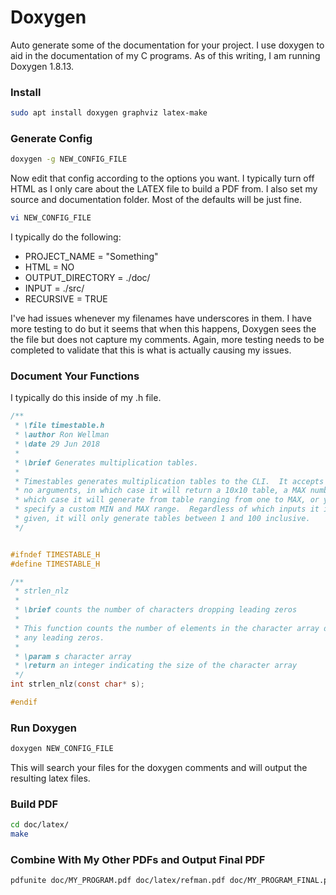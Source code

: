 # Doxygen
Auto generate some of the documentation for your project.  I use doxygen to aid in the documentation of my C programs.  As of this writing, I am running Doxygen 1.8.13.

### Install
```bash
sudo apt install doxygen graphviz latex-make
```

### Generate Config
```bash
doxygen -g NEW_CONFIG_FILE
```

Now edit that config according to the options you want.  I typically turn off HTML as I only care about the LATEX file to build a PDF from. I also set my source and documentation folder.  Most of the defaults will be just fine.

```bash
vi NEW_CONFIG_FILE
```
I typically do the following:
 - PROJECT_NAME     = "Something"
 - HTML             = NO
 - OUTPUT_DIRECTORY = ./doc/
 - INPUT            = ./src/
 - RECURSIVE        = TRUE

I've had issues whenever my filenames have underscores in them.  I have more testing to do but it seems that when this happens, Doxygen sees the the file but does not capture my comments. Again, more testing needs to be completed to validate that this is what is actually causing my issues.

### Document Your Functions
I typically do this inside of my .h file.
```c
/**
 * \file timestable.h
 * \author Ron Wellman
 * \date 29 Jun 2018
 *
 * \brief Generates multiplication tables.
 *
 * Timestables generates multiplication tables to the CLI.  It accepts either
 * no arguments, in which case it will return a 10x10 table, a MAX number in
 * which case it will generate from table ranging from one to MAX, or you can
 * specify a custom MIN and MAX range.  Regardless of which inputs it is
 * given, it will only generate tables between 1 and 100 inclusive.
 */


#ifndef TIMESTABLE_H
#define TIMESTABLE_H

/**
 * strlen_nlz
 *
 * \brief counts the number of characters dropping leading zeros
 *
 * This function counts the number of elements in the character array dropping
 * any leading zeros.
 *
 * \param s character array
 * \return an integer indicating the size of the character array
 */
int strlen_nlz(const char* s);

#endif
```

### Run Doxygen
```bash
doxygen NEW_CONFIG_FILE
```
This will search your files for the doxygen comments and will output the resulting latex files.

### Build PDF
```bash
cd doc/latex/
make
```

### Combine With My Other PDFs and Output Final PDF
```bash
pdfunite doc/MY_PROGRAM.pdf doc/latex/refman.pdf doc/MY_PROGRAM_FINAL.pdf
```
